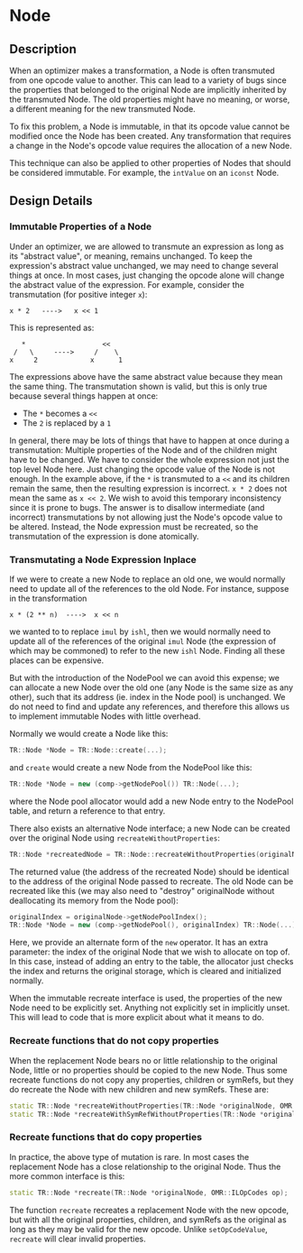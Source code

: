 <!--
Copyright IBM Corp. and others 2016

This program and the accompanying materials are made available under
the terms of the Eclipse Public License 2.0 which accompanies this
distribution and is available at https://www.eclipse.org/legal/epl-2.0/
or the Apache License, Version 2.0 which accompanies this distribution and
is available at https://www.apache.org/licenses/LICENSE-2.0.

This Source Code may also be made available under the following
Secondary Licenses when the conditions for such availability set
forth in the Eclipse Public License, v. 2.0 are satisfied: GNU
General Public License, version 2 with the GNU Classpath 
Exception [1] and GNU General Public License, version 2 with the
OpenJDK Assembly Exception [2].

[1] https://www.gnu.org/software/classpath/license.html
[2] http://openjdk.java.net/legal/assembly-exception.html

SPDX-License-Identifier: EPL-2.0 OR Apache-2.0 OR GPL-2.0 WITH Classpath-exception-2.0 OR LicenseRef-GPL-2.0 WITH Assembly-exception
-->

# Node

## Description

When an optimizer makes a transformation, a Node is often transmuted from one opcode value to another. This can lead to a variety of bugs since the properties that belonged to the original Node are implicitly inherited by the transmuted Node. The old properties might have no meaning, or worse, a different meaning for the new transmuted Node.

To fix this problem, a Node is immutable, in that its opcode value cannot be modified once the Node has been created. Any transformation that requires a change in the Node's opcode value requires the allocation of a new Node.

This technique can also be applied to other properties of Nodes that should be considered immutable. For example, the `intValue` on an `iconst` Node.

## Design Details

### Immutable Properties of a Node

Under an optimizer, we are allowed to transmute an expression as long as its "abstract value", or meaning,  remains unchanged. To keep the expression's abstract value unchanged, we may need to change several things at once. In most cases, just changing the opcode alone will change the abstract value of the expression. For example, consider the transmutation (for positive integer `x`):

	x * 2	---->	x << 1

This is represented as:
```
   *                   <<
 /   \     ---->     /    \
x     2             x      1
```

The expressions above have the same abstract value because they mean the same thing. The transmutation shown is valid, but this is only true because several things happen at once: 

* The `*` becomes a `<<`
* The `2` is replaced by a `1`

In general, there may be lots of things that have to happen at once during a transmutation: Multiple properties of the Node and of the children might have to be changed. We have to consider the whole expression not just the top level Node here. Just changing the opcode value of the Node is not enough. In the example above, if the `*` is transmuted to a `<<` and its children remain the same, then the resulting expression is incorrect. `x * 2` does not mean the same as `x << 2`. We wish to avoid this temporary inconsistency since it is prone to bugs. The answer is to disallow intermediate (and incorrect) transmutations by not allowing just the Node's opcode value to be altered. Instead, the Node expression must be recreated, so the transmutation of the expression is done atomically.

### Transmutating a Node Expression Inplace

If we were to create a new Node to replace an old one, we would normally need to update all of the references to the old Node. For instance, suppose in the transformation

	x * (2 ** n)  ---->  x << n

we wanted to to replace `imul` by `ishl`, then we would normally need to update all of the references of the original `imul` Node (the expression of which may be commoned) to refer to the new `ishl` Node. Finding all these places can be expensive.

But with the introduction of the NodePool we can avoid this expense; we can allocate a new Node over the old one (any Node is the same size as any other), such that its address (ie. index in the Node pool) is unchanged. We do not need to find and update any references, and therefore this allows us to implement immutable Nodes with little overhead.

Normally we would create a Node like this:

```cpp
TR::Node *Node = TR::Node::create(...);
```

and `create` would create a new Node from the NodePool like this:

```cpp
TR::Node *Node = new (comp->getNodePool()) TR::Node(...);
```

where the Node pool allocator would add a new Node entry to the NodePool table, and return a reference to that entry.

There also exists an alternative Node interface; a new Node can be created over the original Node using `recreateWithoutProperties`:

```cpp
TR::Node *recreatedNode = TR::Node::recreateWithoutProperties(originalNode, ...);
```

The returned value (the address of the recreated Node) should be identical to the address of the original Node passed to recreate. The old Node can be recreated like this (we may also need to "destroy" originalNode without deallocating its memory from the Node pool):

```cpp
originalIndex = originalNode->getNodePoolIndex();
TR::Node *Node = new (comp->getNodePool(), originalIndex) TR::Node(...);
```

Here, we provide an alternate form of the `new` operator. It has an extra parameter: the index of the original Node that we wish to allocate on top of. In this case, instead of adding an entry to the table, the allocator just checks the index and returns the original storage, which is cleared and initialized normally.

When the immutable recreate interface is used, the properties of the new Node need to be explicitly set. Anything not explicitly set in implicitly unset. This will lead to code that is more explicit about what it means to do.

### Recreate functions that do not copy properties

When the replacement Node bears no or little relationship to the original Node, little or no properties should be copied to the new Node. Thus some recreate functions do not copy any properties, children or symRefs, but they do recreate the Node with new children and new symRefs. These are:

```cpp
static TR::Node *recreateWithoutProperties(TR::Node *originalNode, OMR::ILOpCodes op, uint16_t numChildren, [TR::Node *first, ... ]);
static TR::Node *recreateWithSymRefWithoutProperties(TR::Node *originalNode, OMR::ILOpCodes op, uint16_t numChildren, uint16_t numChildArgs, TR::Node *first, ChildrenAndSymRefType... childrenAndSymRef);
```

### Recreate functions that do copy properties

In practice, the above type of mutation is rare. In most cases the replacement Node has a close relationship to the original Node. Thus the more common interface is this:

```cpp
static TR::Node *recreate(TR::Node *originalNode, OMR::ILOpCodes op);
```

The function `recreate` recreates a replacement Node with the new opcode, but with all the original properties, children, and symRefs as the original as long as they may be valid for the new opcode. Unlike `setOpCodeValue`, `recreate` will clear invalid properties.
